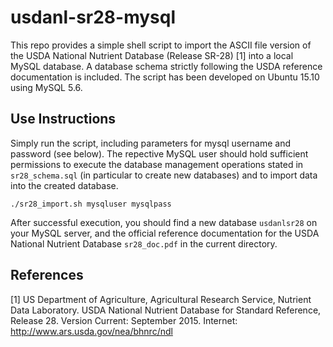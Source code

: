 # usdanl-sr28-mysql

This repo provides a simple shell script to import the ASCII file version of the USDA National Nutrient Database (Release SR-28) [1] into a local MySQL database. A database schema strictly following the USDA reference documentation is included. The script has been developed on Ubuntu 15.10 using MySQL 5.6.

## Use Instructions

Simply run the script, including parameters for mysql username and password (see below). The repective MySQL user should hold sufficient permissions to execute the database management operations stated in `sr28_schema.sql` (in particular to create new databases) and to import data into the created database.
```
./sr28_import.sh mysqluser mysqlpass
```

After successful execution, you should find a new database `usdanlsr28` on your MySQL server, and the official reference documentation for the USDA National Nutrient Database `sr28_doc.pdf` in the current directory.

## References

[1] US Department of Agriculture, Agricultural Research Service, Nutrient Data Laboratory. USDA National Nutrient Database for Standard Reference, Release 28. Version Current:  September 2015.  Internet:  http://www.ars.usda.gov/nea/bhnrc/ndl
